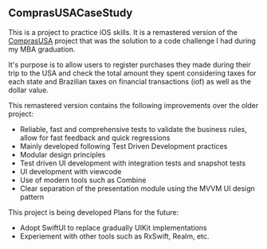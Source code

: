 ##  ComprasUSACaseStudy

This is a project to practice iOS skills. It is a remastered version of the [ComprasUSA](https://github.com/MarcosApostolo/ComprasUSA) project that was the solution to a code challenge I had during my MBA graduation.

It's purpose is to allow users to register purchases they made during their trip to the USA and check the total amount they spent considering taxes for each state and Brazilian taxes on financial transactions (iof) as well as the dollar value.

This remastered version contains the following improvements over the older project:

- Reliable, fast and comprehensive tests to validate the business rules, allow for fast feedback and quick regressions
- Mainly developed following Test Driven Development practices
- Modular design principles
- Test driven UI development with integration tests and snapshot tests
- UI development with viewcode
- Use of modern tools such as Combine
- Clear separation of the presentation module using the MVVM UI design pattern

This project is being developed
Plans for the future:

- Adopt SwiftUI to replace gradually UIKit implementations
- Experiement with other tools such as RxSwift, Realm, etc.

